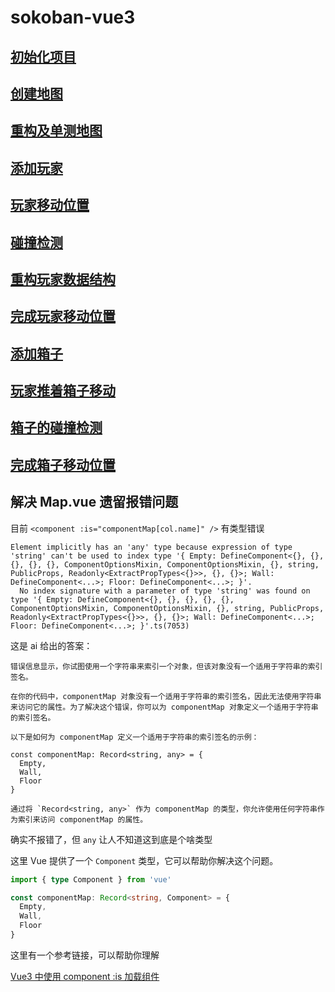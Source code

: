 # sokoban-vue3

## [初始化项目](https://github.com/HenryTSZ/sokoban-vue3/tree/68b262e0a4772b868b4f4352bf41939f96a6b7ad)

## [创建地图](https://github.com/HenryTSZ/sokoban-vue3/tree/34ea99dbe041f1789aacd3aac3c7ad1f0b987fbd)

## [重构及单测地图](https://github.com/HenryTSZ/sokoban-vue3/tree/14888773c1b9d4c2c9a1f890cf836229dc0a66f7)

## [添加玩家](https://github.com/HenryTSZ/sokoban-vue3/tree/8b487da65560ececa311a5b7be7c3400e99608cf)

## [玩家移动位置](https://github.com/HenryTSZ/sokoban-vue3/tree/9acd676ee8399f2f41e666363a4ddf273c1930c4)

## [碰撞检测](https://github.com/HenryTSZ/sokoban-vue3/tree/76f2289456bfde01ede6f4b0948f8a3a5f78b5a6)

## [重构玩家数据结构](https://github.com/HenryTSZ/sokoban-vue3/tree/63fb1f9bd9915a4450b0b6c89deee6e11be7dd06)

## [完成玩家移动位置](https://github.com/HenryTSZ/sokoban-vue3/tree/3510c6b4f6509e21b5a36742b1527f74f1be9be9)

## [添加箱子](https://github.com/HenryTSZ/sokoban-vue3/tree/5275e5a04d37221b8e324e74aed5f539735c0f4b)

## [玩家推着箱子移动](https://github.com/HenryTSZ/sokoban-vue3/tree/0d342cc8055e080d1380ca282a8974c3b8157b2a)

## [箱子的碰撞检测](https://github.com/HenryTSZ/sokoban-vue3/tree/647a0520c5c760d5ae97a63292927d7fac684306)

## [完成箱子移动位置](https://github.com/HenryTSZ/sokoban-vue3/tree/d4357f05de68758614ea555ad7a6a496b37c2abd)

## 解决 Map.vue 遗留报错问题

目前 `<component :is="componentMap[col.name]" />` 有类型错误

```
Element implicitly has an 'any' type because expression of type 'string' can't be used to index type '{ Empty: DefineComponent<{}, {}, {}, {}, {}, ComponentOptionsMixin, ComponentOptionsMixin, {}, string, PublicProps, Readonly<ExtractPropTypes<{}>>, {}, {}>; Wall: DefineComponent<...>; Floor: DefineComponent<...>; }'.
  No index signature with a parameter of type 'string' was found on type '{ Empty: DefineComponent<{}, {}, {}, {}, {}, ComponentOptionsMixin, ComponentOptionsMixin, {}, string, PublicProps, Readonly<ExtractPropTypes<{}>>, {}, {}>; Wall: DefineComponent<...>; Floor: DefineComponent<...>; }'.ts(7053)
```

这是 ai 给出的答案：

```
错误信息显示，你试图使用一个字符串来索引一个对象，但该对象没有一个适用于字符串的索引签名。

在你的代码中，componentMap 对象没有一个适用于字符串的索引签名，因此无法使用字符串来访问它的属性。为了解决这个错误，你可以为 componentMap 对象定义一个适用于字符串的索引签名。

以下是如何为 componentMap 定义一个适用于字符串的索引签名的示例：

const componentMap: Record<string, any> = {
  Empty,
  Wall,
  Floor
}

通过将 `Record<string, any>` 作为 componentMap 的类型，你允许使用任何字符串作为索引来访问 componentMap 的属性。
```

确实不报错了，但 `any` 让人不知道这到底是个啥类型

这里 Vue 提供了一个 `Component` 类型，它可以帮助你解决这个问题。

```ts
import { type Component } from 'vue'

const componentMap: Record<string, Component> = {
  Empty,
  Wall,
  Floor
}
```

这里有一个参考链接，可以帮助你理解

[Vue3 中使用 component :is 加载组件](https://blog.csdn.net/m0_51431448/article/details/122875963)
